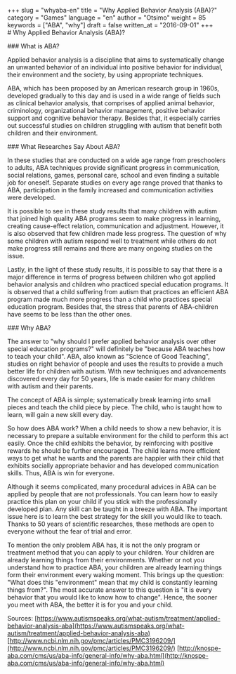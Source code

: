 +++
slug = "whyaba-en"
title = "Why Applied Behavior Analysis (ABA)?"
category = "Games"
language = "en"
author = "Otsimo"
weight = 85
keywords = ["ABA", "why"]
draft = false
written_at = "2016-09-01"
+++
# Why Applied Behavior Analysis (ABA)?

### What is ABA?

Applied behavior analysis is a discipline that aims to systematically change an unwanted behavior of an individual into positive behavior for individual, their environment and the society, by using appropriate techniques.

ABA, which has been proposed by an American research group in 1960s, developed gradually to this day and is used in a wide range of fields such as clinical behavior analysis, that comprises of applied animal behavior, criminology, organizational behavior management, positive behavior support and cognitive behavior therapy. Besides that, it especially carries out successful studies on children struggling with autism that benefit both children and their environment.

### What Researches Say About ABA?

In these studies that are conducted on a wide age range from preschoolers to adults, ABA techniques provide significant progress in communication, social relations, games, personal care, school and even finding a suitable job for oneself. Separate studies on every age range proved that thanks to ABA, participation in the family increased and communication activities were developed.

It is possible to see in these study results that many children with autism that joined high quality ABA programs seem to make progress in learning, creating cause-effect relation, communication and adjustment. However, it is also observed that few children made less progress. The question of why some children with autism respond well to treatment while others do not make progress still remains and there are many ongoing studies on the issue.

Lastly, in the light of these study results, it is possible to say that there is a major difference in terms of progress between children who got applied behavior analysis and children who practiced special education programs. It is observed that a child suffering from autism that practices an efficient ABA program made much more progress than a child who practices special education program. Besides that, the stress that parents of ABA-children have seems to be less than the other ones.

### Why ABA?

The answer to &quot;why should I prefer applied behavior analysis over other special education programs?&quot; will definitely be &quot;because ABA teaches how to teach your child&quot;. ABA, also known as &quot;Science of Good Teaching&quot;, studies on right behavior of people and uses the results to provide a much better life for children with autism. With new techniques and advancements discovered every day for 50 years, life is made easier for many children with autism and their parents.

The concept of ABA is simple; systematically break learning into small pieces and teach the child piece by piece. The child, who is taught how to learn, will gain a new skill every day.

So how does ABA work? When a child needs to show a new behavior, it is necessary to prepare a suitable environment for the child to perform this act easily. Once the child exhibits the behavior, by reinforcing with positive rewards he should be further encouraged. The child learns more efficient ways to get what he wants and the parents are happier with their child that exhibits socially appropriate behavior and has developed communication skills. Thus, ABA is win for everyone.

Although it seems complicated, many procedural advices in ABA can be applied by people that are not professionals. You can learn how to easily practice this plan on your child if you stick with the professionally developed plan. Any skill can be taught in a breeze with ABA. The important issue here is to learn the best strategy for the skill you would like to teach. Thanks to 50 years of scientific researches, these methods are open to everyone without the fear of trial and error.

To mention the only problem ABA has, it is not the only program or treatment method that you can apply to your children. Your children are already learning things from their environments. Whether or not you understand how to practice ABA, your children are already learning things form their environment every waking moment. This brings up the question: &quot;What does this &quot;environment&quot; mean that my child is constantly learning things from?&quot;. The most accurate answer to this question is &quot;it is every behavior that you would like to know how to change&quot;. Hence, the sooner you meet with ABA, the better it is for you and your child.

Sources:
[https://www.autismspeaks.org/what-autism/treatment/applied-behavior-analysis-aba](https://www.autismspeaks.org/what-autism/treatment/applied-behavior-analysis-aba)
[http://www.ncbi.nlm.nih.gov/pmc/articles/PMC3196209/](http://www.ncbi.nlm.nih.gov/pmc/articles/PMC3196209/)
[http://knospe-aba.com/cms/us/aba-info/general-info/why-aba.html](http://knospe-aba.com/cms/us/aba-info/general-info/why-aba.html)
